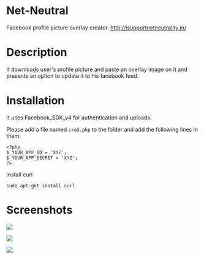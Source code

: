 # Net-Neutral
Facebook profile picture overlay creator.
http://isupportnetneutrality.in/

# Description
It downloads user's profile picture and paste an overlay image on it and presents an option to update it to his facebook feed.

# Installation
It uses Facebook_SDK_v4 for authentication and uploads.

Please add a file named `cred.php` to the folder and add the following lines in them:

```
<?php
$_YOUR_APP_ID = 'XYZ';
$_YOUR_APP_SECRET = 'XYZ';
?>
```

Install curl

```
sudo apt-get install curl
```

# Screenshots
![](http://i.imgur.com/g9EDY8n.png)

![](http://i.imgur.com/MIKC0ut.png)

![](http://i.imgur.com/hoYn7LD.png)
